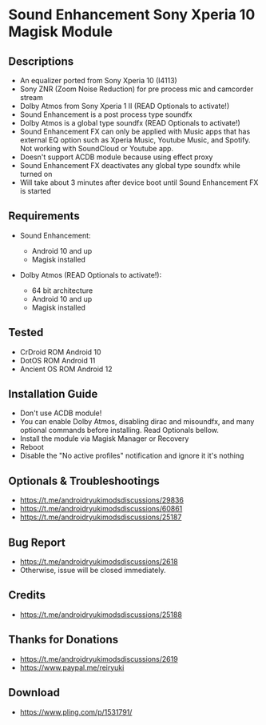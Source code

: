 # Sound Enhancement Sony Xperia 10 Magisk Module

## Descriptions
- An equalizer ported from Sony Xperia 10 (I4113)
- Sony ZNR (Zoom Noise Reduction) for pre process mic and camcorder stream
- Dolby Atmos from Sony Xperia 1 II (READ Optionals to activate!)
- Sound Enhancement is a post process type soundfx
- Dolby Atmos is a global type soundfx (READ Optionals to activate!)
- Sound Enhancement FX can only be applied with Music apps that has external EQ option such as Xperia Music, Youtube Music, and Spotify. Not working with SoundCloud or Youtube app.
- Doesn't support ACDB module because using effect proxy
- Sound Enhancement FX deactivates any global type soundfx while turned on
- Will take about 3 minutes after device boot until Sound Enhancement FX is started

## Requirements
- Sound Enhancement:
  - Android 10 and up
  - Magisk installed

- Dolby Atmos (READ Optionals to activate!):
  - 64 bit architecture
  - Android 10 and up
  - Magisk installed

## Tested
- CrDroid ROM Android 10
- DotOS ROM Android 11
- Ancient OS ROM Android 12

## Installation Guide
- Don't use ACDB module!
- You can enable Dolby Atmos, disabling dirac and misoundfx, and many optional commands before installing. Read Optionals bellow.
- Install the module via Magisk Manager or Recovery
- Reboot
- Disable the "No active profiles" notification and ignore it it's nothing

## Optionals & Troubleshootings
- https://t.me/androidryukimodsdiscussions/29836
- https://t.me/androidryukimodsdiscussions/60861
- https://t.me/androidryukimodsdiscussions/25187

## Bug Report
- https://t.me/androidryukimodsdiscussions/2618
- Otherwise, issue will be closed immediately.

## Credits
- https://t.me/androidryukimodsdiscussions/25188

## Thanks for Donations
- https://t.me/androidryukimodsdiscussions/2619
- https://www.paypal.me/reiryuki

## Download
- https://www.pling.com/p/1531791/
